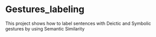 # Gestures_labeling
This project shows how to label sentences with Deictic and Symbolic gestures by using Semantic Similarity
